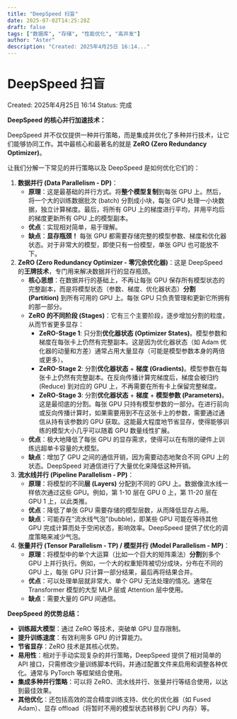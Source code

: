 ```yaml
---
title: "DeepSpeed 扫盲"
date: 2025-07-02T14:25:28Z
draft: false
tags: ["数据库", "存储", "性能优化", "高并发"]
author: "Aster"
description: "Created: 2025年4月25日 16:14..."
---
```


# DeepSpeed 扫盲

Created: 2025年4月25日 16:14
Status: 完成

**DeepSpeed 的核心并行加速技术：**

DeepSpeed 并不仅仅提供一种并行策略，而是集成并优化了多种并行技术，让它们能够协同工作。其中最核心和最著名的就是 **ZeRO (Zero Redundancy Optimizer)**。

让我们分解一下常见的并行策略以及 DeepSpeed 是如何优化它们的：

1. **数据并行 (Data Parallelism - DP)**：
    - **原理**：这是最基础的并行方式。将**整个模型复制**到每张 GPU 上。然后，将一个大的训练数据批次 (batch) 分割成小块，每张 GPU 处理一小块数据，独立计算梯度。最后，将所有 GPU 上的梯度进行平均，并用平均后的梯度更新所有 GPU 上的模型副本。
    - **优点**：实现相对简单，易于理解。
    - **缺点**：**显存瓶颈！** 每张 GPU 都需要存储完整的模型参数、梯度和优化器状态。对于非常大的模型，即使只有一份模型，单张 GPU 也可能放不下。
2. **ZeRO (Zero Redundancy Optimizer - 零冗余优化器)**：这是 DeepSpeed 的**王牌技术**，专门用来解决数据并行的显存瓶颈。
    - **核心思想**：在数据并行的基础上，不再让每张 GPU 保存所有模型状态的完整副本，而是将模型状态（参数、梯度、优化器状态）**分割 (Partition)** 到所有可用的 GPU 上。每张 GPU 只负责管理和更新它所拥有的那一部分。
    - **ZeRO 的不同阶段 (Stages)**：它有三个主要阶段，逐步增加分割的粒度，从而节省更多显存：
        - **ZeRO-Stage 1**: 只分割**优化器状态 (Optimizer States)**。模型参数和梯度在每张卡上仍然有完整副本。这是因为优化器状态（如 Adam 优化器的动量和方差）通常占用大量显存（可能是模型参数本身的两倍或更多）。
        - **ZeRO-Stage 2**: 分割**优化器状态** + **梯度 (Gradients)**。模型参数在每张卡上仍然有完整副本。在反向传播计算完梯度后，梯度会被归约 (Reduce) 到对应的 GPU 上，不再需要在所有卡上保留完整梯度。
        - **ZeRO-Stage 3**: 分割**优化器状态** + **梯度** + **模型参数 (Parameters)**。这是最彻底的分割。每张 GPU 只持有模型参数的一部分。在进行前向或反向传播计算时，如果需要用到不在这张卡上的参数，需要通过通信从持有该参数的 GPU 获取。这能最大程度地节省显存，使得能够训练的模型大小几乎可以随着 GPU 数量线性扩展。
    - **优点**：极大地降低了每张 GPU 的显存需求，使得可以在有限的硬件上训练远超单卡容量的大模型。
    - **缺点**：增加了 GPU 之间的通信开销，因为需要动态地聚合不同 GPU 上的状态。DeepSpeed 对通信进行了大量优化来降低这种开销。
3. **流水线并行 (Pipeline Parallelism - PP)**：
    - **原理**：将模型的不同**层 (Layers)** 分配到不同的 GPU 上。数据像流水线一样依次通过这些 GPU。例如，第 1-10 层在 GPU 0 上，第 11-20 层在 GPU 1 上，以此类推。
    - **优点**：降低了单张 GPU 需要存储的模型层数，从而降低显存占用。
    - **缺点**：可能存在“流水线气泡”(bubble)，即某些 GPU 可能在等待其他 GPU 完成计算而处于空闲状态，影响效率。DeepSpeed 提供了优化的调度策略来减少气泡。
4. **张量并行 (Tensor Parallelism - TP) / 模型并行 (Model Parallelism - MP)**：
    - **原理**：将模型中的单个大运算（比如一个巨大的矩阵乘法）**分割**到多个 GPU 上并行执行。例如，一个大的权重矩阵被切分成块，分布在不同的 GPU 上，每张 GPU 只计算一部分结果，最后再将结果合并。
    - **优点**：可以处理单层就非常大、单个 GPU 无法处理的情况。通常在 Transformer 模型的大型 MLP 层或 Attention 层中使用。
    - **缺点**：需要大量的 GPU 间通信。

**DeepSpeed 的优势总结：**

- **训练超大模型**：通过 ZeRO 等技术，突破单 GPU 显存限制。
- **提升训练速度**：有效利用多 GPU 的计算能力。
- **节省显存**：ZeRO 技术是其核心优势。
- **易用性**：相对于手动实现复杂的并行策略，DeepSpeed 提供了相对简单的 API 接口，只需修改少量训练脚本代码，并通过配置文件来启用和调整各种优化。通常与 PyTorch 等框架结合使用。
- **集成多种并行策略**：可以将 ZeRO、流水线并行、张量并行等结合使用，以达到最佳效果。
- **其他优化**：还包括高效的混合精度训练支持、优化的优化器（如 Fused Adam）、显存 offload（将暂时不用的模型状态转移到 CPU 内存）等。
